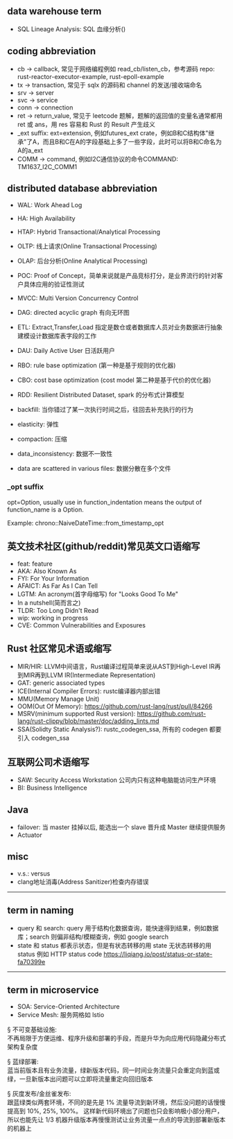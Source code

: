 ## data warehouse term
- SQL Lineage Analysis: SQL 血缘分析()

## coding abbreviation

- cb -> callback, 常见于网络编程例如 read_cb/listen_cb，参考源码 repo: rust-reactor-executor-example, rust-epoll-example 
- tx -> transaction, 常见于 sqlx 的源码和 channel 的发送/接收端命名
- srv -> server
- svc -> service
- conn -> connection
- ret -> return_value, 常见于 leetcode 题解，题解的返回值的变量名通常都用 ret 或 ans，用 res 容易和 Rust 的 Result 产生歧义
- _ext suffix: ext=extension, 例如futures_ext crate，例如B和C结构体"继承"了A，而且B和C在A的字段基础上多了一些字段，此时可以将B和C命名为A的a_ext
- COMM -> command, 例如I2C通信协议的命令COMMAND: TM1637_I2C_COMM1

## distributed database abbreviation

- WAL: Work Ahead Log
- HA: High Availability
- HTAP: Hybrid Transactional/Analytical Processing
- OLTP: 线上请求(Online Transactional Processing)
- OLAP: 后台分析(Online Analytical Processing)
- POC: Proof of Concept，简单来说就是产品竞标打分，是业界流行的针对客户具体应用的验证性测试
- MVCC: Multi Version Concurrency Control
- DAG: directed acyclic graph 有向无环图
- ETL: Extract,Transfer,Load 指定是数仓或者数据库人员对业务数据进行抽象建模设计数据库表字段的工作
- DAU: Daily Active User 日活跃用户
- RBO: rule base optimization (第一种是基于规则的优化器)
- CBO: cost base optimization (cost model 第二种是基于代价的优化器)

- RDD: Resilient Distributed Dataset, spark 的分布式计算模型

- backfill: 当你错过了某一次执行时间之后，往回去补充执行的行为
- elasticity: 弹性
- compaction: 压缩
- data_inconsistency: 数据不一致性
- data are scattered in various files: 数据分散在多个文件

### _opt suffix

opt=Option, usually use in function_indentation means the output of function_name is a Option.

Example: chrono::NaiveDateTime::from_timestamp_opt 

## 英文技术社区(github/reddit)常见英文口语缩写

- feat: feature
- AKA: Also Known As
- FYI: For Your Information
- AFAICT: As Far As I Can Tell
- LGTM: An acronym(首字母缩写) for "Looks Good To Me"
- In a nutshell(简而言之)
- TLDR: Too Long Didn't Read
- wip: working in progress
- CVE: Common Vulnerabilities and Exposures

## Rust 社区常见术语或缩写

- MIR/HIR: LLVM中间语言，Rust编译过程简单来说从AST到High-Level IR再到MIR再到LLVM IR(Intermediate Representation)
- GAT: generic associated types
- ICE(Internal Compiler Errors): rustc编译器内部出错
- MMU(Memory Manage Unit)
- OOM(Out Of Memory): <https://github.com/rust-lang/rust/pull/84266>
- MSRV(minimum supported Rust version): https://github.com/rust-lang/rust-clippy/blob/master/doc/adding_lints.md
- SSA(Solidty Static Analysis?): rustc_codegen_ssa, 所有的 codegen 都要引入 codegen_ssa


## 互联网公司术语缩写

- SAW: Security Access Workstation 公司内只有这种电脑能访问生产环境
- BI: Business Intelligence

## Java

- failover: 当 master 挂掉以后, 能选出一个 slave 晋升成 Master 继续提供服务
- Actuator

## misc

- v.s.: versus
- clang地址消毒(Address Sanitizer)检查内存错误

---

## term in naming

- query 和 search: query 用于结构化数据查询，能快速得到结果，例如数据库；search 则偏非结构/模糊查询，例如 google search
- state 和 status
都表示状态，但是有状态转移的用 state 无状态转移的用 status 例如 HTTP status code
<https://liqiang.io/post/status-or-state-fa70399e>

---

## term in microservice

- SOA: Service-Oriented Architecture
- Service Mesh: 服务网格如 lstio

§ 不可变基础设施:  
不再局限于方便运维、程序升级和部署的手段，而是升华为向应用代码隐藏分布式架构复杂度

§ 蓝绿部署:  
蓝当前版本且有业务流量，绿新版本代码，同一时间业务流量只会重定向到蓝或绿，一旦新版本出问题可以立即将流量重定向回旧版本

§ 灰度发布/金丝雀发布:  
跟蓝绿类似两套环境，不同的是先是 1% 流量导流到新环境，然后没问题的话慢慢提高到 10%, 25%, 100%。
这样新代码环境出了问题也只会影响极小部分用户，所以也能先让 1/3 机器升级版本再慢慢测试让业务流量一点点的导流到部署新版本的机器上


